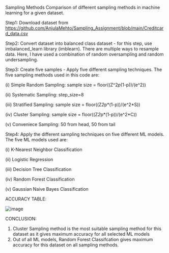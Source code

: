 Sampling Methods
Comparison of different sampling methods in machine learning for a given dataset.


Step1: Download dataset from https://github.com/AnjulaMehto/Sampling_Assignment/blob/main/Creditcard_data.csv

Step2: Convert dataset into balanced class dataset - for this step, use imbalanced_learn library (imblearn). There are multiple ways to resample data. Here, I have used a combination of random oversampling and random undersampling.

Step3: Create five samples - Apply five different sampling techniques.
The five sampling methods used in this code are:

  (i) Simple Random Sampling: sample size = floor((Z^2*p*(1-p))/(e^2))

  (ii) Systematic Sampling: step_size=8
  
  (iii) Stratified Sampling: sample size = floor((Z*2*p*(1-p))/(e^2*S))
  
  (iv) Cluster Sampling: sample size = floor((Z*2*p*(1-p))/(e^2*C))
  
  (v) Conveniece Sampling: 50 from head, 50 from tail
  
  
  Step4: Apply the different sampling techniques on five different ML models.
  The five ML models used are:
  
   (i) K-Nearest Neighbor Classification
    
   (ii) Logistic Regression
    
   (iii) Decision Tree Classification
    
   (iv) Random Forest Classification
    
   (v) Gaussian Naive Bayes Classification
   
    
ACCURACY TABLE:

![image](https://user-images.githubusercontent.com/100083614/219969816-8fa87f2d-980a-4928-a344-3fff31ccc490.png)

CONCLUSION:
1. Cluster Sampling method is the most suitable sampling method for this dataset as it gives maximum accuracy for all selected ML models
2. Out of all ML models, Random Forest Classifcation gives maximum accuracy for this dataset on all sampling methods.
